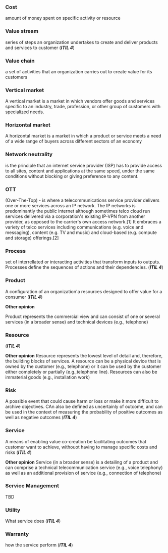 ### Cost 
 amount of money spent on specific activity or resource

### Value stream 
series of steps an organization undertakes to create and deliver products and services to customer (***ITIL 4***)

### Value chain 
 a set of activities that an organization carries out to create value for its customers

### Vertical market
A vertical market is a market in which vendors offer goods and services specific to an industry, trade, profession, or other group of customers with specialized needs. 

### Horizontal market
A horizontal market is a market in which a product or service meets a need of a wide range of buyers across different sectors of an economy 

### Network neutrality
 is the principle that an internet service provider (ISP) has to provide access to all sites, content and applications at the same speed, under the same conditions without blocking or giving preference to any content.
 
 
 ### OTT 
 (Over-The-Top) -  is where a telecommunications service provider delivers one or more services across an IP network. The IP networks is predominantly the public internet although sometimes telco cloud run services delivered via a corporation's existing IP-VPN from another provider, as opposed to the carrier's own access network.[1] It embraces a variety of telco services including communications (e.g. voice and messaging), content (e.g. TV and music) and cloud-based (e.g. compute and storage) offerings.[2]



### Process 
 set of interrellated or interacting activities that transform inputs to outputs. Processes define  the sequences of actions and their dependencies. (***ITIL 4***)


 ### Product 
A configuration of an organization'a resources designed to offer value for a consumer (***ITIL 4***)

**Other opinion**

Product represents the commercial view and can consist of one or several services (in a broader sense) and technical devices (e.g., telephone)

### Resource
(***ITIL 4***)

**Other opinion**
Resource represents the lowest level of detail and, therefore, the building blocks of services. A resource can be a physical device that is owned by the customer (e.g.,
telephone) or it can be used by the customer either completely or partially (e.g.,telephone line). Resources can also be immaterial goods (e.g., installation work)


### Risk 
 A possible event that could cause harm or loss or make it more difficult to archive objectives. CAn also be defined as uncertainly of outcome, and can be used in the context of measuring the probability of positive outcomes as well as negative outcomes (***ITIL 4***)

### Service 
A means of enabling value co-creation be facilitating outcomes that customer want to achieve, withouot having to manage specific costs and risks (***ITIL 4***)

**Other opinion**
Service (in a broader sense) is a detailing of a product and can comprise a technical telecommunication service (e.g., voice telephony) as well as an additional provision of service (e.g., connection of telephone)

### Service Management
TBD



### Utility 
 What service does (***ITIL 4***)
### Warranty 
 how the service perform (***ITIL 4***)




